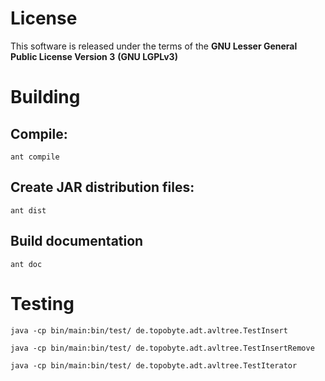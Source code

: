 # License

This software is released under the terms of the **GNU Lesser General Public License Version 3** **(GNU LGPLv3)**

# Building

## Compile:

`ant compile`

## Create JAR distribution files:

`ant dist`

## Build documentation

`ant doc`

# Testing

`java -cp bin/main:bin/test/ de.topobyte.adt.avltree.TestInsert`

`java -cp bin/main:bin/test/ de.topobyte.adt.avltree.TestInsertRemove`

`java -cp bin/main:bin/test/ de.topobyte.adt.avltree.TestIterator`
